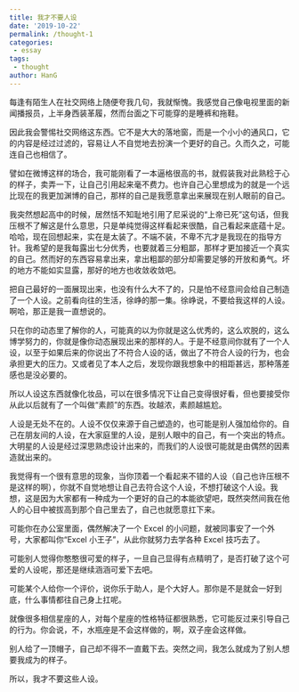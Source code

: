 ```yaml
---
title: 我才不要人设
date: '2019-10-22'
permalink: /thought-1
categories:
 - essay
tags:
 - thought
author: HanG
---
```


每逢有陌生人在社交网络上随便夸我几句，我就惭愧。我感觉自己像电视里面的新闻播报员，上半身西装革履，然而台面之下可能穿的是睡裤和拖鞋。

因此我会警惕社交网络这东西。它不是大大的落地窗，而是一个小小的通风口，它的内容是经过过滤的，容易让人不自觉地去扮演一个更好的自己。久而久之，可能连自己也相信了。

譬如在微博这样的场合，我可能刚看了一本逼格很高的书，就假装我对此熟稔于心的样子，卖弄一下，让自己引用起来毫不费力。也许自己心里想成为的就是一个远比现在的我更加渊博的自己，那样的自己是我愿意拿出来展现在别人眼前的自己。

我突然想起高中的时候，居然恬不知耻地引用了尼采说的“上帝已死”这句话，但我压根不了解这是什么意思，只是单纯觉得这样看起来很酷，自己看起来底蕴十足。哈哈，现在回想起来，实在是太装了。不端不装，不卑不亢才是我现在的指导方针。我希望的是我每露出七分优秀，也要就着三分粗鄙，那样才更加接近一个真实的自己。然而好的东西容易拿出来，拿出粗鄙的部分却需要足够的开放和勇气。坏的地方不能如实显露，那好的地方也收敛收敛吧。

把自己最好的一面展现出来，也没有什么大不了的，只是怕不经意间会给自己制造了一个人设。之前看向往的生活，徐峥的那一集。徐峥说，不要给我这样的人设。啊哈，那正是我一直想说的。

只在你的动态里了解你的人，可能真的以为你就是这么优秀的，这么欢脱的，这么博学努力的，你就是像你动态展现出来的那样的人。于是不经意间你就有了一个人设，以至于如果后来的你说出了不符合人设的话，做出了不符合人设的行为，也会承担更大的压力。又或者见了本人之后，发现你跟我想象中的相距甚远，那种落差感也是没必要的。

所以人设这东西就像化妆品，可以在很多情况下让自己变得很好看，但也要接受你从此以后就有了一个叫做“素颜”的东西。妆越浓，素颜越尴尬。

人设是无处不在的。人设不仅仅来源于自己塑造的，也可能是别人强加给你的。自己在朋友间的人设，在大家庭里的人设，是别人眼中的自己，有一个突出的特点。大明星的人设是经过深思熟虑设计出来的，而我们的人设很可能就是由偶然的因素造就出来的。

我觉得有一个很有意思的现象，当你顶着一个看起来不错的人设（自己也许压根不是这样的啊），你就不自觉地想让自己去符合这个人设，不想打破这个人设。我想，这是因为大家都有一种成为一个更好的自己的本能欲望吧，既然突然间我在他人的心目中被拔高到那个自己里去了，自己也就愿意扛下来。

可能你在办公室里面，偶然解决了一个 Excel 的小问题，就被同事安了一个外号，大家都叫你“Excel 小王子”，从此你就努力去学各种 Excel 技巧去了。

可能别人觉得你憨憨很可爱的样子，一旦自己显得有点精明了，是否打破了这个可爱的人设呢，那还是继续涵涵可爱下去吧。

可能某个人给你一个评价，说你乐于助人，是个大好人。那你是不是就会一好到底，什么事情都往自己身上扛呢。

就像很多相信星座的人，对每个星座的性格特征都很熟悉，它可能反过来引导自己的行为。你会说，不，水瓶座是不会这样做的，啊，双子座会这样做。

别人给了一顶帽子，自己却不得不一直戴下去。突然之间，我怎么就成为了别人想要我成为的样子。

所以，我才不要这些人设。
